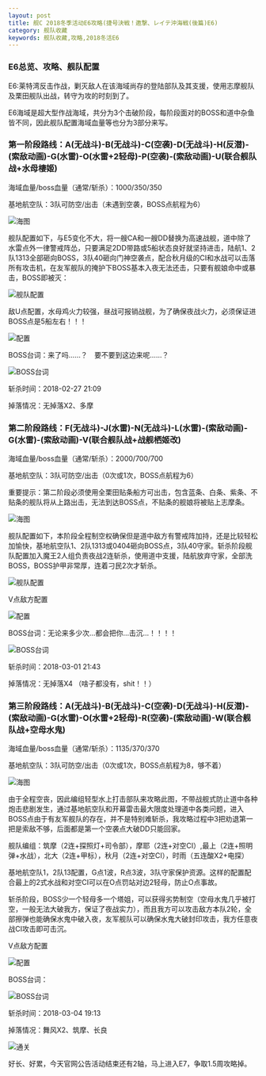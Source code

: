 ```yaml
---
layout: post
title: 舰C 2018冬季活动E6攻略(捷号決戦！邀撃、レイテ沖海戦(後篇)E6)
category: 舰队收藏
keywords: 舰队收藏,攻略,2018冬活E6
---
```

### E6总览、攻略、舰队配置

E6:莱特湾反击作战，剿灭敌人在该海域尚存的登陆部队及其支援，使用志摩舰队及栗田舰队出战，转守为攻的时刻到了。

E6海域是超大型作战海域，共分为3个击破阶段，每阶段面对的BOSS和道中杂鱼皆不同，因此舰队配置海域血量等也分为3部分来写。

### 第一阶段路线：A(无战斗)-B(无战斗)-C(空袭)-D(无战斗)-H(反潜)-(索敌动画)-G(水雷)-O(水雷+2轻母)-P(空袭)-(索敌动画)-U(联合舰队战+水母棲姬)

海域血量/boss血量（通常/斩杀）：1000/350/350

基地航空队：3队可防空/出击（未遇到空袭，BOSS点航程为6）

![海图](https://raw.githubusercontent.com/XSG-Windy/XSG-Windy.github.io/master/_posts/picdata-no%20artical/kancolle-2018winter6001.png)

舰队配置如下，与E5变化不大，将一艘CA和一艘DD替换为高速战舰，道中除了水雷点外一律警戒阵怂，只要满足2DD带路或5船状态良好就坚持进击，陆航1、2队1313全部砸向BOSS，3队40砸向门神空袭点，配合秋月级的CI和水战可以击落所有攻击机，在友军舰队的掩护下BOSS基本入夜无法还击，只要有舰娘命中或暴击，BOSS即被灭：

![舰队配置](https://raw.githubusercontent.com/XSG-Windy/XSG-Windy.github.io/master/_posts/picdata-no%20artical/kancolle-2018winter6002.png)

敌U点配置，水母鸡火力较强，昼战可报销战舰，为了确保夜战火力，必须保证进BOSS点是5船左右！！！

![配置](https://raw.githubusercontent.com/XSG-Windy/XSG-Windy.github.io/master/_posts/picdata-no%20artical/kancolle-2018winter6003.png)

BOSS台词：来了吗……？　要不要到这边来呢……？

![BOSS台词](https://raw.githubusercontent.com/XSG-Windy/XSG-Windy.github.io/master/_posts/picdata-no%20artical/kancolle-2018winter6004.png)

斩杀时间：2018-02-27 21:09

掉落情况：无掉落X2、多摩

### 第二阶段路线：F(无战斗)-J(水雷)-N(无战斗)-L(水雷)-(索敌动画)-G(水雷)-(索敌动画)-V(联合舰队战+战舰栖姬改)

海域血量/boss血量（通常/斩杀）：2000/700/700

基地航空队：3队可防空/出击（0次或1次，BOSS点航程为6）

重要提示：第二阶段必须使用全栗田贴条船方可出击，包含蓝条、白条、紫条、不贴条的舰队将从上路出击，无法到达BOSS点，不贴条的舰娘将被贴上志摩条。

![海图](https://raw.githubusercontent.com/XSG-Windy/XSG-Windy.github.io/master/_posts/picdata-no%20artical/kancolle-2018winter6005.png)

舰队配置如下，本阶段全程制空权确保但是道中敌方有警戒阵加持，还是比较轻松加愉快，基地航空队1、2队1313或0404砸向BOSS点，3队40守家。斩杀阶段舰队配置加入魔王2人组负责夜战2连斩杀，使用道中支援，陆航放弃守家，全部洗BOSS，BOSS护甲非常厚，连着刁民2次才斩杀。

![舰队配置](https://raw.githubusercontent.com/XSG-Windy/XSG-Windy.github.io/master/_posts/picdata-no%20artical/kancolle-2018winter6006.png)

V点敌方配置

![配置](https://raw.githubusercontent.com/XSG-Windy/XSG-Windy.github.io/master/_posts/picdata-no%20artical/kancolle-2018winter6007.png)

BOSS台词：无论来多少次…都会把你…击沉…！！！！

![BOSS台词](https://raw.githubusercontent.com/XSG-Windy/XSG-Windy.github.io/master/_posts/picdata-no%20artical/kancolle-2018winter6008.png)

斩杀时间：2018-03-01 21:43

掉落情况：无掉落X4 （啥子都没有，shit！！）

### 第三阶段路线：A(无战斗)-B(无战斗)-C(空袭)-D(无战斗)-H(反潜)-(索敌动画)-G(水雷)-O(水雷+2轻母)-R(空袭)-(索敌动画)-W(联合舰队战+空母水鬼)

海域血量/boss血量（通常/斩杀）：1135/370/370

基地航空队：3队可防空/出击（0次或1次，BOSS点航程为8，够不着）

![海图](https://raw.githubusercontent.com/XSG-Windy/XSG-Windy.github.io/master/_posts/picdata-no%20artical/kancolle-2018winter6009.png)

由于全程空丧，因此编组轻型水上打击部队来攻略此图，不带战舰式防止道中各种炮击悲剧发生，通过基地航空队和开幕雷击最大限度处理道中各类问题，进入BOSS点由于有友军舰队的存在，并不是特别难斩杀，我攻略过程中3把劝退第一把是索敌不够，后面都是第一个空袭点大破DD只能回家。

舰队编组：筑摩（2连+探照灯+司令部），摩耶（2连+对空CI）,最上（2连+照明弹+水战），北大（2连+甲标），秋月（2连+对空CI），时雨（五连酸X2+电探）

基地航空队1，2队13配置，G点1波，R点3波，3队守家保护资源。这样的配置配合最上的2式水战和对空CI可以在O点罚站对边2轻母，防止O点事故。

斩杀阶段，BOSS少一个轻母多一个塔姐，可以获得劣势制空（空母水鬼几乎被打空，一般无法大破我方，保证了夜战实力），而且我方可以攻击敌方本队2轮，全部擦弹也能确保水鬼中破入夜，友军舰队可以确保水鬼大破封印攻击，我方任意夜战CI攻击即可击沉。

V点敌方配置

![配置](https://raw.githubusercontent.com/XSG-Windy/XSG-Windy.github.io/master/_posts/picdata-no%20artical/kancolle-2018winter6010.png)

BOSS台词：

![BOSS台词](https://raw.githubusercontent.com/XSG-Windy/XSG-Windy.github.io/master/_posts/picdata-no%20artical/kancolle-2018winter6011.png)

斩杀时间：2018-03-04 19:13

掉落情况：舞风X2、筑摩、长良 

![通关](https://raw.githubusercontent.com/XSG-Windy/XSG-Windy.github.io/master/_posts/picdata-no%20artical/kancolle-2018winter6012.png)

好长、好累，今天官网公告活动结束还有2轴，马上进入E7，争取1.5周攻略掉。
